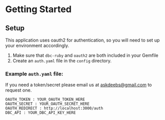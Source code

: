 # Getting Started

## Setup 

This application uses oauth2 for authentication, so you will need to set up your environment accordingly.

1. Make sure that `dbc-ruby` and `oauth2` are both included in your Gemfile
2. Create an `auth.yaml` file in the `config` directory. 

### Example `auth.yaml` file:

If you need a token/secret please email us at askdeebs@gmail.com to request one. 

```
OAUTH_TOKEN : YOUR_OAUTH_TOKEN_HERE
OAUTH_SECRET : YOUR_OAUTH_SECRET_HERE
OAUTH_REDIRECT : http://localhost:3000/auth
DBC_API : YOUR_DBC_API_KEY_HERE
```



